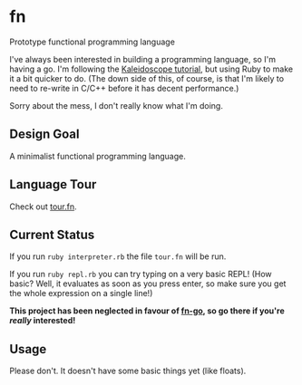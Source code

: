 # fn
Prototype functional programming language

I've always been interested in building a programming language, so I'm having a go. I'm following the [Kaleidoscope tutorial](http://llvm.org/docs/tutorial/LangImpl1.html), but using Ruby to make it a bit quicker to do. (The down side of this, of course, is that I'm likely to need to re-write in C/C++ before it has decent performance.)

Sorry about the mess, I don't really know what I'm doing.

## Design Goal

A minimalist functional programming language.

## Language Tour

Check out [tour.fn](tour.fn).

## Current Status

If you run `ruby interpreter.rb` the file `tour.fn` will be run.

If you run `ruby repl.rb` you can try typing on a very basic REPL! (How basic? Well, it evaluates as soon as you press enter, so make sure you get the whole expression on a single line!)

**This project has been neglected in favour of [fn-go](https://github.com/jonnyarnold/fn-go), so go there if you're *really* interested!**

## Usage

Please don't. It doesn't have some basic things yet (like floats).
